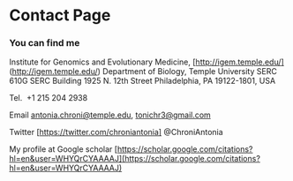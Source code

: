 # Contact Page

### You can find me
Institute for Genomics and Evolutionary Medicine, [http://igem.temple.edu/] (http://igem.temple.edu/)
Department of Biology, Temple University
SERC 610G
SERC Building
1925 N. 12th Street 
Philadelphia, PA 19122-1801, USA

Tel.  +1 215 204 2938

Email [antonia.chroni@temple.edu](antonia.chroni@temple.edu), [tonichr3@gmail.com](tonichr3@gmail.com)

Twitter [https://twitter.com/chroniantonia] @ChroniAntonia

My profile at Google scholar [https://scholar.google.com/citations?hl=en&user=WHYQrCYAAAAJ](https://scholar.google.com/citations?hl=en&user=WHYQrCYAAAAJ)
